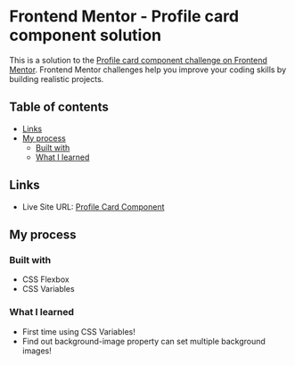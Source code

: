 # Frontend Mentor - Profile card component solution

This is a solution to the [Profile card component challenge on Frontend Mentor](https://www.frontendmentor.io/challenges/profile-card-component-cfArpWshJ). Frontend Mentor challenges help you improve your coding skills by building realistic projects. 

## Table of contents

- [Links](#links)
- [My process](#my-process)
  - [Built with](#built-with)
  - [What I learned](#what-i-learned)

## Links

- Live Site URL: [Profile Card Component](https://joanneccwang.github.io/profile-card-component/)

## My process

### Built with
- CSS Flexbox
- CSS Variables

### What I learned

- First time using CSS Variables!
- Find out background-image property can set multiple background images!
